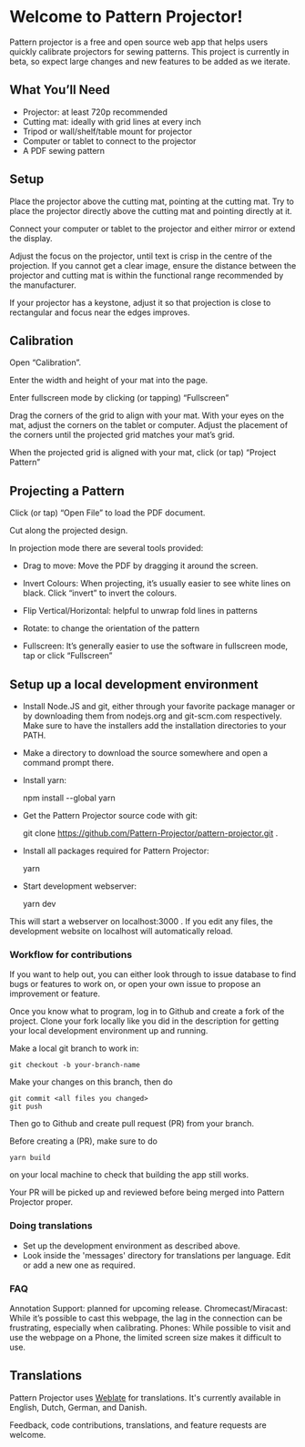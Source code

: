 # Welcome to Pattern Projector!

Pattern projector is a free and open source web app that helps users quickly calibrate projectors for sewing patterns. This project is currently in beta, so expect large changes and new features to be added as we iterate.

## What You’ll Need

- Projector: at least 720p recommended
- Cutting mat: ideally with grid lines at every inch
- Tripod or wall/shelf/table mount for projector
- Computer or tablet to connect to the projector
- A PDF sewing pattern

## Setup

Place the projector above the cutting mat, pointing at the cutting mat. Try to place the projector directly above the cutting mat and pointing directly at it.

Connect your computer or tablet to the projector and either mirror or extend the display.

Adjust the focus on the projector, until text is crisp in the centre of the projection. If you cannot get a clear image, ensure the distance between the projector and cutting mat is within the functional range recommended by the manufacturer.

If your projector has a keystone, adjust it so that projection is close to rectangular and focus near the edges improves.

## Calibration

Open “Calibration”.

Enter the width and height of your mat into the page.

Enter fullscreen mode by clicking (or tapping) “Fullscreen”

Drag the corners of the grid to align with your mat. With your eyes on the mat, adjust the corners on the tablet or computer.
Adjust the placement of the corners until the projected grid matches your mat’s grid.

When the projected grid is aligned with your mat, click (or tap) “Project Pattern”

## Projecting a Pattern

Click (or tap) “Open File” to load the PDF document.

Cut along the projected design.

In projection mode there are several tools provided:

- Drag to move: Move the PDF by dragging it around the screen.

- Invert Colours: When projecting, it’s usually easier to see white lines on black. Click “invert” to invert the colours.

- Flip Vertical/Horizontal: helpful to unwrap fold lines in patterns

- Rotate: to change the orientation of the pattern

- Fullscreen: It’s generally easier to use the software in fullscreen mode, tap or click “Fullscreen”

## Setup up a local development environment

- Install Node.JS and git, either through your favorite package manager or by downloading them from nodejs.org and
  git-scm.com respectively. Make sure to have the installers add the installation directories to your PATH.
- Make a directory to download the source somewhere and open a command prompt there.
- Install yarn:

  npm install --global yarn

- Get the Pattern Projector source code with git:

  git clone https://github.com/Pattern-Projector/pattern-projector.git .

- Install all packages required for Pattern Projector:

  yarn

- Start development webserver:

  yarn dev

This will start a webserver on localhost:3000 . If you edit any files, the development website on localhost will
automatically reload.

### Workflow for contributions

If you want to help out, you can either look through to issue database to find bugs or features to work on, or open your
own issue to propose an improvement or feature.

Once you know what to program, log in to Github and create a fork of the project. Clone your fork locally like you did
in the description for getting your local development environment up and running.

Make a local git branch to work in:

    git checkout -b your-branch-name

Make your changes on this branch, then do

    git commit <all files you changed>
    git push

Then go to Github and create pull request (PR) from your branch.

Before creating a (PR), make sure to do

    yarn build

on your local machine to check that building the app still works.

Your PR will be picked up and reviewed before being merged into Pattern Projector proper.

### Doing translations

- Set up the development environment as described above.
- Look inside the 'messages' directory for translations per language. Edit or add a new one as required.

### FAQ

Annotation Support: planned for upcoming release.
Chromecast/Miracast: While it’s possible to cast this webpage, the lag in the connection can be frustrating, especially when calibrating.
Phones: While possible to visit and use the webpage on a Phone, the limited screen size makes it difficult to use.

## Translations

Pattern Projector uses [Weblate](https://hosted.weblate.org/projects/pattern-projector/pattern-projector/) for translations. It's currently available in English, Dutch, German, and Danish.

Feedback, code contributions, translations, and feature requests are welcome.

